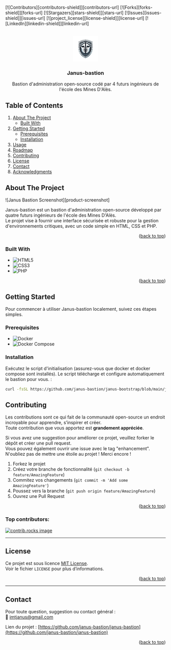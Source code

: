 <a id="readme-top"></a>

[![Contributors][contributors-shield]][contributors-url]
[![Forks][forks-shield]][forks-url]
[![Stargazers][stars-shield]][stars-url]
[![Issues][issues-shield]][issues-url]
[![project_license][license-shield]][license-url]
[![LinkedIn][linkedin-shield]][linkedin-url]

<br />
<div align="center">
  <a href="https://github.com/janus-bastion">
    <img src="https://github.com/janus-bastion/janus-frontend/blob/main/janus-website/janus-logo.png" alt="Janus Bastion Logo" width="80" height="80">
  </a>

<h3 align="center">Janus-bastion</h3>

  <p align="center">
    Bastion d'administration open-source codé par 4 futurs ingénieurs de l'école des Mines D'Alès.
  </p>
</div>

  ## Table of Contents
  <ol>
    <li>
      <a href="#about-the-project">About The Project</a>
      <ul>
        <li><a href="#built-with">Built With</a></li>
      </ul>
    </li>
    <li>
      <a href="#getting-started">Getting Started</a>
      <ul>
        <li><a href="#prerequisites">Prerequisites</a></li>
        <li><a href="#installation">Installation</a></li>
      </ul>
    </li>
    <li><a href="#usage">Usage</a></li>
    <li><a href="#roadmap">Roadmap</a></li>
    <li><a href="#contributing">Contributing</a></li>
    <li><a href="#license">License</a></li>
    <li><a href="#contact">Contact</a></li>
    <li><a href="#acknowledgments">Acknowledgments</a></li>
  </ol>

## About The Project

![Janus Bastion Screenshot][product-screenshot]

Janus-bastion est un bastion d'administration open-source développé par quatre futurs ingénieurs de l'école des Mines D'Alès.  
Le projet vise à fournir une interface sécurisée et robuste pour la gestion d'environnements critiques, avec un code simple en HTML, CSS et PHP.

<p align="right">(<a href="#readme-top">back to top</a>)</p>

### Built With

* ![HTML5](https://img.shields.io/badge/HTML5-E34F26?style=for-the-badge&logo=html5&logoColor=white)  
* ![CSS3](https://img.shields.io/badge/CSS3-1572B6?style=for-the-badge&logo=css3&logoColor=white)  
* ![PHP](https://img.shields.io/badge/PHP-777BB4?style=for-the-badge&logo=php&logoColor=white)  


<p align="right">(<a href="#readme-top">back to top</a>)</p>

## Getting Started

Pour commencer à utiliser Janus-bastion localement, suivez ces étapes simples.

### Prerequisites

* ![Docker](https://img.shields.io/badge/Docker-2CA5E0?style=for-the-badge&logo=docker&logoColor=white)
* ![Docker Compose](https://img.shields.io/badge/Docker%20Compose-2496ED?style=for-the-badge&logo=docker&logoColor=white)

### Installation

Exécutez le script d'initialisation (assurez-vous que docker et docker compose sont installés). Le script télécharge et configure automatiquement le bastion pour vous.
 :

```sh
curl -fsSL https://github.com/janus-bastion/janus-bootstrap/blob/main/janus-init.sh | sh
```

## Contributing

Les contributions sont ce qui fait de la communauté open-source un endroit incroyable pour apprendre, s’inspirer et créer.  
Toute contribution que vous apportez est **grandement appréciée**.

Si vous avez une suggestion pour améliorer ce projet, veuillez forker le dépôt et créer une pull request.  
Vous pouvez également ouvrir une issue avec le tag "enhancement".  
N'oubliez pas de mettre une étoile au projet ! Merci encore !

1. Forkez le projet
2. Créez votre branche de fonctionnalité (`git checkout -b feature/AmazingFeature`)
3. Commitez vos changements (`git commit -m 'Add some AmazingFeature'`)
4. Poussez vers la branche (`git push origin feature/AmazingFeature`)
5. Ouvrez une Pull Request

<p align="right">(<a href="#readme-top">back to top</a>)</p>

### Top contributors:

<a href="https://github.com/janus-bastion/janus-bastion/graphs/contributors">
  <img src="https://contrib.rocks/image?repo=janus-bastion/janus-bastion" alt="contrib.rocks image" />
</a>

---

## License

Ce projet est sous licence [MIT License](https://github.com/janus-bastion/.github/blob/main/LICENSE).  
Voir le fichier `LICENSE` pour plus d’informations.

<p align="right">(<a href="#readme-top">back to top</a>)</p>

---

## Contact

Pour toute question, suggestion ou contact général :  
📧 imtjanus@gmail.com

Lien du projet : [https://github.com/janus-bastion/janus-bastion](https://github.com/janus-bastion/janus-bastion)

<p align="right">(<a href="#readme-top">back to top</a>)</p>












